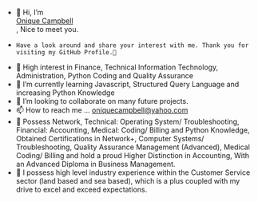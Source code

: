 - 👋 Hi, I’m <div class="badge-base LI-profile-badge" data-locale="en_US" data-size="medium" data-theme="light" data-type="VERTICAL" data-vanity="onique-campbell-1091b576" data-version="v1"><a class="badge-base__link LI-simple-link" href="https://jm.linkedin.com/in/onique-campbell-1091b576?trk=profile-badge">Onique Campbell</a></div>, Nice to meet you.
-     Have a look around and share your interest with me. Thank you for visiting my GitHub Profile.👋
- 👀 High interest in Finance, Technical Information Technology, Administration, Python Coding and Quality Assurance 
- 🌱 I’m currently learning Javascript, Structured Query Language and increasing Python Knowledge 
- 💞️ I’m looking to collaborate on many future projects.
- 📫 How to reach me ... oniquecampbell@yahoo.com
- 👀 Possess Network, Technical: Operating System/ Troubleshooting, Financial: Accounting, Medical: Coding/ Billing and Python Knowledge, Obtained Certifications in Network+, Computer Systems/ Troubleshooting, Quality Assurance Management (Advanced), Medical Coding/ Billing and hold a proud Higher Distinction in Accounting, With an Advanced Diploma in Business Management.
- 💞️ I possess high level industry experience within the Customer Service sector (land based and sea based), which is a plus coupled with my drive to excel and           exceed expectations.
<!---
Onique-Unique/Onique-Unique is a ✨ special ✨ repository because its `README.md` (this file) appears on your GitHub profile.
You can click the Preview link to take a look at your changes.
--->
